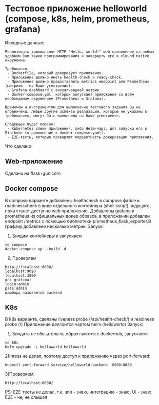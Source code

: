 # Тестовое приложение helloworld (compose, k8s, helm, prometheus, grafana)

Исходные данные:
```
Реализовать тривиальное HTTP "Hello, world!" web-приложение на любом удобном Вам языке программирования и завернуть его в clound native окружение.

Требования:
 - Dockerfile, который докеризует приложение.
 - Приложение должно иметь health-check и ready-check.
 - Приложение должно предоставлять metrics endpoint для Prometheus (метрики - на Ваше усмотрение).
 - Grafana dashboard с визуализацией метрик.
 - docker-compose.yml, который запускает приложение со всем необходимым окружением (Prometheus и Grafana).

Временем и инструментом для выполнение тестового задания Вы не ограничены. Любые другие аспекты реализации, которые не указаны в требованиях, могут быть выполнены на Ваше усмотрение.

Следующее будет плюсом:
 - Kubernetes спеки приложения, либо Helm-чарт, для запуска его в Minikube (в дополнение к docker-compose.yaml).
 - E2E-тесты, которые проверяют корректность докеризации приложения.
```

Что сделано:
## Web-приложение 
Сделано на flask+gunicorn
## Docker compose
В compose варианте добавлены healthcheck в compose файле и readinesscheck в виде отдельного контейнера (shell script), ждущего, пока станет доступно web приложение.
Добавлены grafana и prometheus из официальных докер образов, в приложении добавлен endpoint /metrics с помощью библиотеки prometheus_flask_exporter.В графану добавлено несколько метрик.
Запуск:
1) Билдим контейнеры и запускаем
```
cd compose
docker-compose up --build -d
```
2) Проверяем
```
http://localhost:8080/
localhost:9090
localhost:3000
для grafana:
login:admin
pass:admin
дашборд называется backend
```

## K8s
В k8s варианте, сделаны liveness probe (/api/health-check/) и readiness probe (/)
Приложение деплоится чартом helm (helloworld)
Запуск:
1) Билдить не обязательно, образ пулится с dockerhub, запускаем:
```
cd k8s
helm upgrade -i helloworld helloworld
```
2)Inress не делал, поэтому доступ к приложению через port-forward:
```
kubectl port-forward service/helloworld-backend  8080:8080
```
3)Проверяем:
```
http://localhost:8080/
```

PS: E2E-тесты не делал, т.к. unit - знаю, интеграцию - знаю, UI - знаю, E2E - не, не слышал
